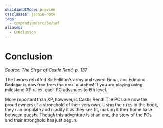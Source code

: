 ```yaml
---
obsidianUIMode: preview
cssclasses: json5e-note
tags:
  - compendium/src/5e/saf
aliases:
  - Conclusion
---
```

# Conclusion
*Source: The Siege of Castle Rend, p. 137* 

The heroes rebuffed Sir Pelliton's army and saved Pinna, and Edmund Bedegar is now free from the orcs' clutches! If you are playing using milestone XP rules, each PC advances to 6th level.

More important than XP, however, is Castle Rend! The PCs are now the proud owners of a stronghold of their very own. Using the rules in this book, they can populate and modify it as they see fit, making it their home base between quests. Though this adventure is at an end, the story of the PCs and their stronghold has just begun.

